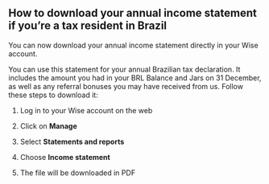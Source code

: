 ## How to download your annual income statement if you’re a tax resident in Brazil  
You can now download your annual income statement directly in your Wise account. 

You can use this statement for your annual Brazilian tax declaration. It includes the amount you had in your BRL Balance and Jars on 31 December, as well as any referral bonuses you may have received from us. Follow these steps to download it: 

  1. Log in to your Wise account on the web

  2. Click on **Manage**

  3. Select **Statements and reports**

  4. Choose **Income statement**

  5. The file will be downloaded in PDF
